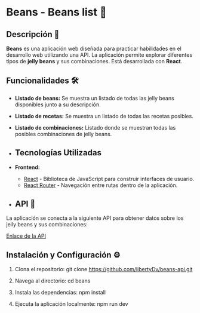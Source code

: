 # Beans - Beans list 📝

## Descripción 📖

**Beans** es una aplicación web diseñada para practicar habilidades en el desarrollo web utilizando una API. La aplicación permite explorar diferentes tipos de **jelly beans** y sus combinaciones. Está desarrollada con **React**.

## Funcionalidades 🛠️

- **Listado de beans:** Se muestra un listado de todas las jelly beans disponibles junto a su descripción. 
- **Listado de recetas:** Se muestra un listado de todas las recetas posibles.
- **Listado de combinaciones:** Listado donde se muestran todas las posibles combinaciones de jelly beans.

- ## Tecnologías Utilizadas 

- **Frontend:**
  - [React](https://reactjs.org/) - Biblioteca de JavaScript para construir interfaces de usuario.
  - [React Router](https://reactrouter.com/) - Navegación entre rutas dentro de la aplicación.
 
- ## API 📡
La aplicación se conecta a la siguiente API para obtener datos sobre los jelly beans y sus combinaciones:

[Enlace de la API](https://jelly-belly-wiki.netlify.app/)

## Instalación y Configuración ⚙️

1. Clona el repositorio:
   git clone https://github.com/libertyDv/beans-api.git

2. Navega al directorio:
   cd beans

3. Instala las dependencias:
   npm install
   
4. Ejecuta la aplicación localmente:
   npm run dev 

